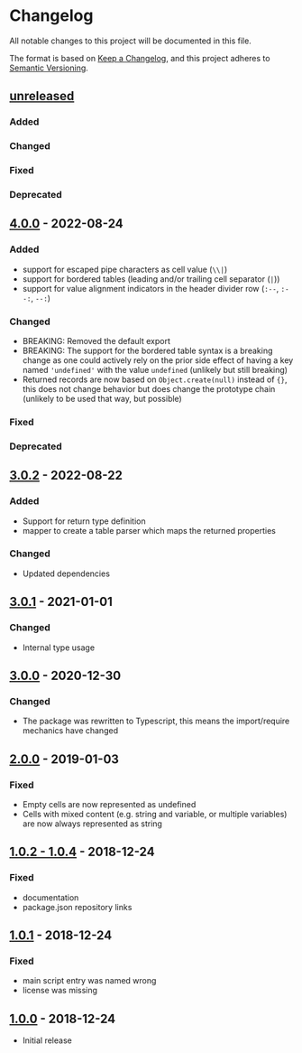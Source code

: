 # Changelog
All notable changes to this project will be documented in this file.

The format is based on [Keep a Changelog](https://keepachangelog.com/en/1.0.0/),
and this project adheres to [Semantic Versioning](https://semver.org/spec/v2.0.0.html).

## [unreleased]

### Added
### Changed
### Fixed
### Deprecated


## [4.0.0] - 2022-08-24

### Added
- support for escaped pipe characters as cell value (`\\|`)
- support for bordered tables (leading and/or trailing cell separator (`|`))
- support for value alignment indicators in the header divider row (`:--`, `:--:`, `--:`)

### Changed
- BREAKING: Removed the default export
- BREAKING: The support for the bordered table syntax is a breaking change as one could actively rely on the prior side effect of having a key named `'undefined'` with the value `undefined` (unlikely but still breaking)
- Returned records are now based on `Object.create(null)` instead of `{}`, this does not change behavior but does change the prototype chain (unlikely to be used that way, but possible)

### Fixed
### Deprecated


## [3.0.2] - 2022-08-22

### Added
- Support for return type definition
- mapper to create a table parser which maps the returned properties

### Changed
- Updated dependencies


## [3.0.1] - 2021-01-01

### Changed
- Internal type usage

## [3.0.0] - 2020-12-30

### Changed
- The package was rewritten to Typescript, this means the import/require mechanics have changed


## [2.0.0] - 2019-01-03

### Fixed
- Empty cells are now represented as undefined
- Cells with mixed content (e.g. string and variable, or multiple variables) are now always represented as string


## [1.0.2 - 1.0.4] - 2018-12-24

### Fixed
- documentation
- package.json repository links


## [1.0.1] - 2018-12-24

### Fixed
- main script entry was named wrong
- license was missing


## [1.0.0] - 2018-12-24
- Initial release

[unreleased]: https://github.com/rspieker/template-literal-table/compare/v4.0.0...HEAD
[4.0.0]: https://github.com/rspieker/template-literal-table/compare/v3.0.2...v4.0.0
[3.0.2]: https://github.com/rspieker/template-literal-table/compare/v3.0.1...v3.0.2
[3.0.1]: https://github.com/rspieker/template-literal-table/compare/v3.0.0...v3.0.1
[3.0.0]: https://github.com/rspieker/template-literal-table/compare/v2.0.0...v3.0.0
[2.0.0]: https://github.com/rspieker/template-literal-table/compare/v1.0.4...v2.0.0
[1.0.2 - 1.0.4]: https://github.com/rspieker/template-literal-table/compare/v1.0.1...v1.0.4
[1.0.1]: https://github.com/rspieker/template-literal-table/compare/v1.0.0...v1.0.1
[1.0.0]: https://github.com/rspieker/template-literal-table/releases/tag/v1.0.0
